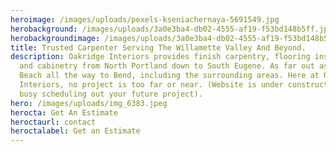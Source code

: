 ```yaml
---
heroimage: /images/uploads/pexels-kseniachernaya-5691549.jpg
herobackground: /images/uploads/3a0e3ba4-db02-4555-af19-f53bd148b5ff.jpg
herobackgroundimage: /images/uploads/3a0e3ba4-db02-4555-af19-f53bd148b5ff.jpg
title: Trusted Carpenter Serving The Willamette Valley And Beyond.
description: Oakridge Interiors provides finish carpentry, flooring installation
  and cabinetry from North Portland down to South Eugene. As far out as Newport
  Beach all the way to Bend, including the surrounding areas. Here at Oakridge
  Interiors, no project is too far or near. (Website is under construction, too
  busy scheduling out your future project).
hero: /images/uploads/img_6383.jpeg
herocta: Get An Estimate
heroctaurl: contact
heroctalabel: Get an Estimate
---
```

